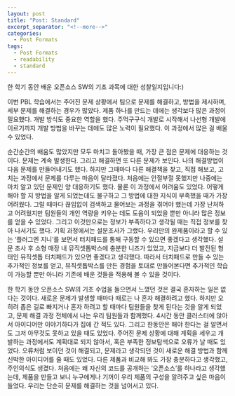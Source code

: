 ```yaml
---
layout: post
title: "Post: Standard"
excerpt_separator: "<!--more-->"
categories:
  - Post Formats
tags:
  - Post Formats
  - readability
  - standard
---
```


<!--more-->

한 학기 동안 배운 오픈소스 SW의 기초 과목에 대한 성찰일지입니다:)



  이번 PBL 학습에서는 주어진 문제 상황에서 팀으로 문제를 해결하고, 방법을 제시하며, 세부 문제를 해결하는 경우가 많았다. 제품 하나를 만드는 데에는 생각보다 많은 과정이 필요했다. 개발 방식도 중요한 역할을 했다. 주먹구구식 개발로 시작해서 나선형 개발에 이르기까지 개발 방법을 바꾸는 데에도 많은 노력이 필요했다. 이 과정에서 많은 걸 배울 수 있었다. 
  
  순간순간의 배움도 많았지만 모두 마치고 돌아봤을 때, 가장 큰 점은 문제에 대응하는 것이다. 문제는 계속 발생한다. 그리고 해결하면 또 다른 문제가 보인다. 나의 해결방법이 다음 문제를 만들어내기도 했다. 하지만 그때마다 다른 해결책을 찾고, 직접 해보고, 고치는 과정에서 문제를 다루는 마음이 달라졌다. 처음에는 안절부절 못했지만 나중에는 마치 알고 있던 문제인 양 대응하기도 했다. 물론 이 과정에서 어려움도 있었다. 어떻게 해야 할 지 방법을 알게 되었는데도 불구하고 그 방법에 대한 지식이 부족했을 때가 가장 어려웠다. 그럴 때마다 끊임없이 검색하고 물어보는 과정을 겪어야 했는데 가장 난처하고 어려웠지만 팀원들의 개인 역량을 키우는 데도 도움이 되었을 뿐만 아니라 많은 정보를 얻을 수 있었다. 그리고 이것만으로는 정보가 부족하다고 생각될 때는 직접 정보를 찾아 나서기도 했다. 기획 과정에서는 설문조사가 그랬다. 우리만의 완제품이라고 할 수 있는 ‘플러그엔 지니’를 보면서 터치패드를 통해 구동할 수 있으면 좋겠다고 생각했다. 설문 조사 후 소형 매장 내 뮤직셋톱박스에 충분한 니즈가 있었고, 지금보다 더 발전된 형태인 뮤직셋톱 터치패드가 있으면 좋겠다고 생각했다. 따라서 터치패드로 만들 수 있는 추가적인 정보를 얻고, 뮤직셋톱박스를 만든 경험을 토대로 만들어본다면 추가적인 학습이 가능할 뿐만 아니라 기존에 배운 것들을 적용해 볼 수 있을 것이다.         
  
  한 학기 동안 오픈소스 SW의 기초 수업을 들으면서 느꼈던 것은 결국 혼자하는 일은 없다는 것이다. 새로운 문제가 발생할 때마다 때로는 나 혼자 해결하려고 했다. 하지만 오히려 좁은 길로 빠지거나 혼자 하려고 할 때마다 팀원들을 찾게 된다는 것을 알게 되었고, 문제 해결 과정 전체에서 나는 우리 팀원들과 함께했다. 4시간 동안 클러스터에 앉아서 아이디어만 이야기하다가 집에 간 적도 있다. 그리고 한동안은 해야 한다는 걸 알면서도 그저 아무것도 못하고 있을 때도 있었다. 주어진 문제 상황에 대해 계획을 세우고 개발하는 과정에서도 계획대로 되지 않아서, 혹은 부족한 정보탐색으로 오류가 날 때도 있었다. 오류처럼 보이던 것이 해결되고, 문제라고 생각되던 것이 새로운 해결 방법과 함께 신박한 아이디어를 줄 때도 있었다. 다른 제품과 비교해 봐도 가장 충분하다고 생각했고, 주인의식도 생겼다. 처음에는 왜 자신의 코드를 공개하는 ‘오픈소스’를 하나라고 생각했는데, 제품을 만들고 보니 누구에게나 기꺼이 우리 제품의 구성을 알려주고 싶은 마음이 들었다. 우리는 단순히 문제를 해결하는 것을 넘어서고 있다.  
